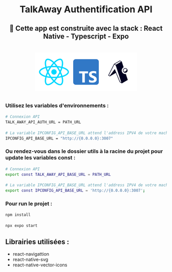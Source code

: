 <h1 align="center"><strong> TalkAway Authentification API</strong></h1>

<div align="center"><h2>🚀 Cette app est construite avec la stack : React Native - Typescript - Expo </h2></div>

<h1 align="center">

![](./docs/readme_stack.png)

</h1>

### Utilisez les variables d'environnements :

```sh
# Connexion API
TALK_AWAY_API_AUTH_URL = PATH_URL

# La variable IPCONFIG_API_BASE_URL attend l'address IPV4 de votre machine
IPCONFIG_API_BASE_URL = "http://{0.0.0.0}:3007"
```

### Ou rendez-vous dans le dossier utils à la racine du projet pour update les variables const :

```sh
# Connexion API
export const TALK_AWAY_API_BASE_URL = PATH_URL

# La variable IPCONFIG_API_BASE_URL attend l'address IPV4 de votre machine
export const IPCONFIG_API_BASE_URL = 'http://{0.0.0.0}:3007';
```

### Pour run le projet :

```sh
npm install

npx expo start
```

## Librairies utilisées : 
- react-navigattion
- react-native-svg
- react-native-vector-icons
